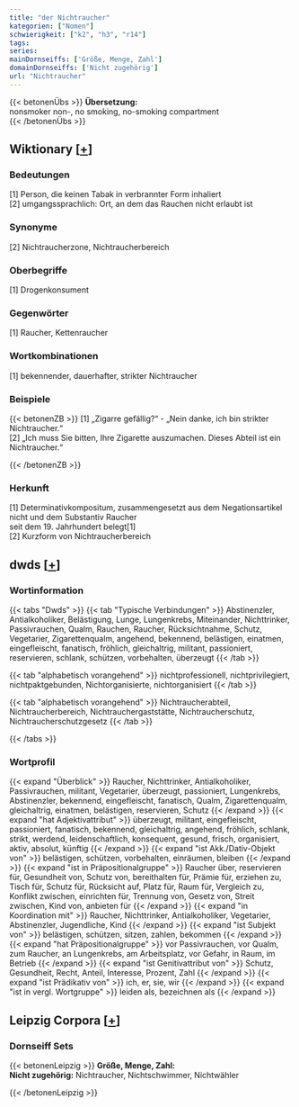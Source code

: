 ```yaml
---
title: "der Nichtraucher"
kategorien: ["Nomen"]
schwierigkeit: ["k2", "h3", "r14"]
tags:
series:
mainDornseiffs: ['Größe, Menge, Zahl']
domainDornseiffs: ['Nicht zugehörig']
url: "Nichtraucher"
---
```


{{< betonenÜbs >}}
**Übersetzung:**  
nonsmoker non-, no smoking, no-smoking compartment  
{{< /betonenÜbs >}}

## Wiktionary [[+](https://de.wiktionary.org/wiki/Nichtraucher)]

### Bedeutungen
[1] Person, die keinen Tabak in verbrannter Form inhaliert  
[2] umgangssprachlich: Ort, an dem das Rauchen nicht erlaubt ist  

### Synonyme
[2] Nichtraucherzone, Nichtraucherbereich  

### Oberbegriffe
[1] Drogenkonsument  

### Gegenwörter
[1] Raucher, Kettenraucher  

### Wortkombinationen
[1] bekennender, dauerhafter, strikter Nichtraucher  

### Beispiele
{{< betonenZB >}}
[1] „Zigarre gefällig?“ - „Nein danke, ich bin strikter Nichtraucher.“  
[2] „Ich muss Sie bitten, Ihre Zigarette auszumachen. Dieses Abteil ist ein Nichtraucher.“  

{{< /betonenZB >}}
### Herkunft
[1] Determinativkompositum, zusammengesetzt aus dem Negationsartikel nicht und dem Substantiv Raucher  
seit dem 19. Jahrhundert belegt[1]  
[2] Kurzform von Nichtraucherbereich  



## dwds [[+](https://www.dwds.de/wb/Nichtraucher)]

### Wortinformation
{{< tabs "Dwds" >}}
{{< tab "Typische Verbindungen" >}}
Abstinenzler, Antialkoholiker, Belästigung, Lunge, Lungenkrebs, Miteinander, Nichttrinker, Passivrauchen, Qualm, Rauchen, Raucher, Rücksichtnahme, Schutz, Vegetarier, Zigarettenqualm, angehend, bekennend, belästigen, einatmen, eingefleischt, fanatisch, fröhlich, gleichaltrig, militant, passioniert, reservieren, schlank, schützen, vorbehalten, überzeugt
{{< /tab >}}

{{< tab "alphabetisch vorangehend" >}}
nichtprofessionell, nichtprivilegiert, nichtpaktgebunden, Nichtorganisierte, nichtorganisiert
{{< /tab >}}

{{< tab "alphabetisch vorangehend" >}}
Nichtraucherabteil, Nichtraucherbereich, Nichtrauchergaststätte, Nichtraucherschutz, Nichtraucherschutzgesetz
{{< /tab >}}

{{< /tabs >}}

### Wortprofil
{{< expand "Überblick" >}} Raucher, Nichttrinker, Antialkoholiker, Passivrauchen, militant, Vegetarier, überzeugt, passioniert, Lungenkrebs, Abstinenzler, bekennend, eingefleischt, fanatisch, Qualm, Zigarettenqualm, gleichaltrig, einatmen, belästigen, reservieren, Schutz {{< /expand >}}
{{< expand "hat Adjektivattribut" >}} überzeugt, militant, eingefleischt, passioniert, fanatisch, bekennend, gleichaltrig, angehend, fröhlich, schlank, strikt, werdend, leidenschaftlich, konsequent, gesund, frisch, organisiert, aktiv, absolut, künftig {{< /expand >}}
{{< expand "ist Akk./Dativ-Objekt von" >}} belästigen, schützen, vorbehalten, einräumen, bleiben {{< /expand >}}
{{< expand "ist in Präpositionalgruppe" >}} Raucher über, reservieren für, Gesundheit von, Schutz von, bereithalten für, Prämie für, erziehen zu, Tisch für, Schutz für, Rücksicht auf, Platz für, Raum für, Vergleich zu, Konflikt zwischen, einrichten für, Trennung von, Gesetz von, Streit zwischen, Kind von, anbieten für {{< /expand >}}
{{< expand "in Koordination mit" >}} Raucher, Nichttrinker, Antialkoholiker, Vegetarier, Abstinenzler, Jugendliche, Kind {{< /expand >}}
{{< expand "ist Subjekt von" >}} belästigen, schützen, sitzen, zahlen, bekommen {{< /expand >}}
{{< expand "hat Präpositionalgruppe" >}} vor Passivrauchen, vor Qualm, zum Raucher, an Lungenkrebs, am Arbeitsplatz, vor Gefahr, in Raum, im Betrieb {{< /expand >}}
{{< expand "ist Genitivattribut von" >}} Schutz, Gesundheit, Recht, Anteil, Interesse, Prozent, Zahl {{< /expand >}}
{{< expand "ist Prädikativ von" >}} ich, er, sie, wir {{< /expand >}}
{{< expand "ist in vergl. Wortgruppe" >}} leiden als, bezeichnen als {{< /expand >}}

## Leipzig Corpora [[+](https://corpora.uni-leipzig.de/en/res?word=Nichtraucher&corpusId=deu_newscrawl-public_2018)]

### Dornseiff Sets
{{< betonenLeipzig >}}
**Größe, Menge, Zahl:**  
**Nicht zugehörig:** Nichtraucher, Nichtschwimmer, Nichtwähler  

{{< /betonenLeipzig >}}
